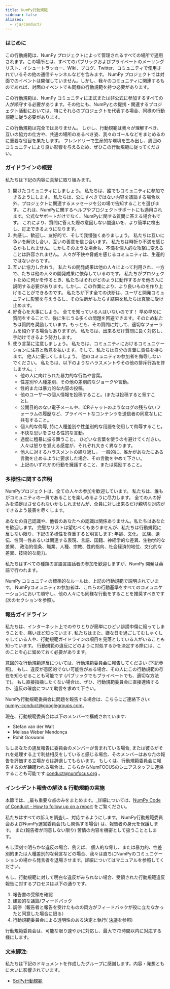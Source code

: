 ```yaml
---
title: NumPy行動規範
sidebar: false
aliases:
  - /ja/conduct/
---
```


### はじめに

この行動規範は、NumPy プロジェクトによって管理されるすべての場所で適用されます。この場所とは、すべてのパブリックおよびプライベートのメーリングリスト、イシュートラッカー、Wiki、ブログ、Twitter、コミュニティで使用されているその他の通信チャンネルなどを含みます。 NumPy プロジェクトでは対面でのイベントは開催していません。しかし、我々のコミュニティに関連するものであれば、対面のイベントでも同様の行動規範を持つ必要があります。

この行動規範は、NumPy コミュニティに正式または非公式に参加するすべての人が順守する必要があります。その他にも、NumPyとの提携・関連するプロジェクト活動においては、特にそれらのプロジェクトを代表する場合、同様の行動規範に従う必要があります。

この行動規範は完全ではありません。 しかし、行動規範は我々が理解すべき、互いの協力の仕方や、共通の場所のあるべき姿、我々のゴールなどをまとめるのに重要な役目を果たします。 フレンドリーで生産的な環境を生み出し、周囲のコミュニティにより良い影響を与えるため、ぜひこの行動規範に従ってください。

### ガイドラインの概要

私たちは下記の内容に真摯に取り組みます。

1. 開けたコミュニティにしましょう。 私たちは、誰でもコミュニティに参加できるようにします。 私たちは、公にすべきではない内容を議論する場合以外、プロジェクトに関連するメッセージを公の場で告知することを選びます。 これは、NumPyに関するヘルプやプロジェクトサポートにも適用されます。公式なサポートだけでなく、NumPyに関する質問に答える場合もです。 これにより、質問に答えた際の意図しない間違いを、より簡単に検出し、訂正できるようになります。
2. 共感し、歓迎し、友好的で、そして我慢強くありましょう。 私たちは互いに争いを解決し合い、互いの善意を信じ合います。 私たちは時折り不満を感じるかもしれません。しかしそのような場合も、不満を個人的な攻撃に変えることは許容されません。 人々が不快や脅威を感じるコミュニティは、生産的ではないからです。
3. 互いに協力し合おう。 私たちの開発成果は他の人々によって利用され、一方で、たちは他の人々の開発成果に依存しているのです。 私たちがプロジェクトために何かを作るとき、私たちはそれがどのように動作するかを他の人に説明する必要があります。しかし、この作業により、より良いものを作り上げることができるのです。 私たちが下す全ての決断は、ユーザと開発コミュニティに影響を与えうるし、その決断がもたらす結果を私たちは真摯に受け止めます。
4. 好奇心を大事にしよう。 全てを知っている人はいないのです！ 早め早めに質問をすることで、後に生じうる多くの問題を回避できます。そのため私たちは質問を奨励しています。もっとも、その質問に対して、適切なフォーラムを紹介する場合もありますが。 私たちは、出来るだけ質問に良く対応し、手助けできるよう努力します。
5. 使う言葉に注意しましょう。 私たちは、コミュニティにおけるコミュニケーションに注意と敬意を払います。そして、私たちは自分の言葉に責任を持ちます。 他人に優しくしましょう。 他のコミュニティの参加者を侮辱しないでください。 私たちは、以下のようなハラスメントやその他の排斥行為を許しません。:
    * 他の人に向けられた暴力的な行為や言葉。
    * 性差別や人種差別、その他の差別的なジョークや言動。
    * 性的または暴力的な内容の投稿。
    * 他のユーザーの個人情報を投稿すること。(または投稿すると脅すこと)。
    * 公開目的のない電子メールや、ICRチャットのようなログの残らないフォーラムの履歴など、プライベートなコンテンツを送信者の同意なしに共有すること。
    * 個人的な侮辱, 特に人種差別や性差別的な用語を使用して侮辱すること。
    * 不快な思いをさせる性的な言動。
    * 過度に粗暴に振る舞うこと。 ひどいな言葉を使うのを避けてください。 人々は怒りを覚える感度が、それぞれ大きく異なります。
    * 他人に対するハラスメントの繰り返し。 一般的に、誰かがあなたにある言動を止めるように要求した場合、その言動をやめて下さい。
    * 上記のいずれかの行動を擁護すること、または奨励すること。

### 多様性に関する声明

NumPyプロジェクトは、全ての人々の参加を歓迎しています。 私たちは、誰もがコミュニティの一員であることを楽しめるように尽力します。 全ての人の好みを満足はさせられないかもしれませんが、全員に対し出来るだけ親切な対応ができるよう最善を尽くします。

あなたの自己認識や、他者のあなたへの認識は関係ありません。私たちはあなたを歓迎します。 完璧なリストは望むべくもありませんが、私たちは行動規範に反しない限り、下記の多様性を尊重すると明言します: 年齢、文化。 民族、遺伝、性同一性あるいは関連する表現、言語、国籍、神経学的な差異、生物学的な差異、 政治的信条、職業、人種、宗教、性的指向、社会経済的地位、文化的な差異、技術的な能力。

私たちはすべての種類の言語言語話者の参加を歓迎しますが、NumPy 開発は英語で行われます。

NumPy コミュニティの標準的なルールは、上記の行動規範で説明されています。 NumPyコミュニティの参加者は、これらの行動基準をすべてのコミュニケーションにおいて順守し、他の人々にも同様な行動をすることを推奨すべきです (次のセクションを参照)。

### 報告ガイドライン

私たちは、インターネット上でのやりとりが簡単にひどい誹謗中傷に陥ってしまうことを、痛いほど知っています. 私たちはまた、嫌な日を過ごしてむしゃくしゃしている人や、行動規範ガイドラインの項目を見落としている人がいることも知っています。 行動規範の違反にどのように対処するかを決定する際には、このことを心に留めておく必要があります。

意図的な行動規範違反については、行動規範委員会に報告してください (下記参照)。 もし、違反が意図的でない可能性がある場合、その人にこの行動規範の存在を知らせることも可能です (パブリックでもプライベートでも、適切な方法で)。 もし直接指摘したくない場合は、ぜひ、行動規範委員会に直接連絡するか、違反の確度について助言を求めて下さい。

NumPy行動規範委員会に問題を報告する場合は、こちらにご連絡下さい: numpy-conduct@googlegroups.com。

現在、行動規範委員会は以下のメンバーで構成されています:

* Stefan van der Walt
* Melissa Weber Mendonça
* Rohit Goswami

もしあなたの違反報告に委員会のメンバーが含まれている場合, または彼らがそれを処理する上で利益相反をしていると感じる場合、そのメンバーはあなたの報告を評価する立場からは辞退してもらいます。 もしくは、行動規範委員会に報告するのが躊躇われる場合は、こちらからNumFOCUSのシニアスタッフに連絡することも可能です:[conduct@numfocus.org](https://numfocus.org/code-of-conduct#persons-responsible) 。

### インシデント報告の解決 & 行動規範の実施

本節では、_最も重要な点のみをまとめます。_詳細については、[NumPy Code of Conduct - How to follow up on a report](/report-handling-manual) をご覧ください。

私たちはすべての訴えを調査し、対応するようにします。 NumPy行動規範委員会およびNumPy運営委員会(もし関係する場合) は、報告者の身元を保護します。 また(報告者が同意しない限り) 苦情の内容を機密として扱うこととします。

もし深刻で明らかな違反の場合、例えば、 個人的な脅し、または暴力的、性差別的または人種差別的な発言などの場合、我々は直ちにNumPyのコミュニケーションの場から発言者を退場させます。詳細についてはマニュアルを参照してください。

もし、行動規範に対して明白な違反がみられない場合、受領された行動規範違反報告に対するプロセスは以下の通りです。

1. 報告書の受領を確認
2. 建設的な議論/フィードバック
3. 調停（報告者と報告を受けたものの両方がフィードバックが役に立たなかったと同意した場合に限る）
4. 行動規範委員会による透明性のある決定と執行( [決議](/report-handling-manual/#resolutions)を参照)

行動規範委員会は、可能な限り速やかに対応し、最大で72時間以内に対応する様にします。

### 文末脚注:

私たちは下記のドキュメントを作成したグループに感謝します。内容・発想ともに大いに影響されています。

- [SciPy行動規範](https://docs.scipy.org/doc/scipy/reference/dev/conduct/code_of_conduct.html)
